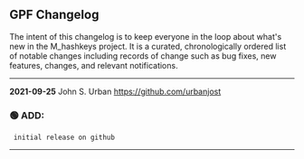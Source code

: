 ## GPF Changelog

The intent of this changelog is to keep everyone in the loop about
what's new in the M_hashkeys project. It is a curated, chronologically ordered
list of notable changes including records of change such as bug fixes,
new features, changes, and relevant notifications.

---
**2021-09-25**  John S. Urban  <https://github.com/urbanjost>

### :green_circle: ADD:
     initial release on github
---
<!--
### :orange_circle: DIFF:
### :green_circle: ADD:
### :red_circle: FIX:
       + CLEAR_AT_END (now RESET) was not working
   - [x] manpage
   - [x] demo program
   - [ ] unit test
-->
